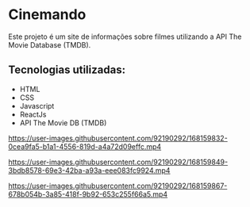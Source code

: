 # Cinemando

Este projeto é um site de informações sobre filmes utilizando a API The Movie Database (TMDB).

## Tecnologias utilizadas:
+ HTML
+ CSS
+ Javascript
+ ReactJs
+ API The Movie DB (TMDB)


https://user-images.githubusercontent.com/92190292/168159832-0cea9fa5-b1a1-4556-819d-a4a72d09effc.mp4


https://user-images.githubusercontent.com/92190292/168159849-3bdb8578-69e3-42ba-a93a-eee083fc9924.mp4


https://user-images.githubusercontent.com/92190292/168159867-678b054b-3a85-418f-9b92-653c255f66a5.mp4

